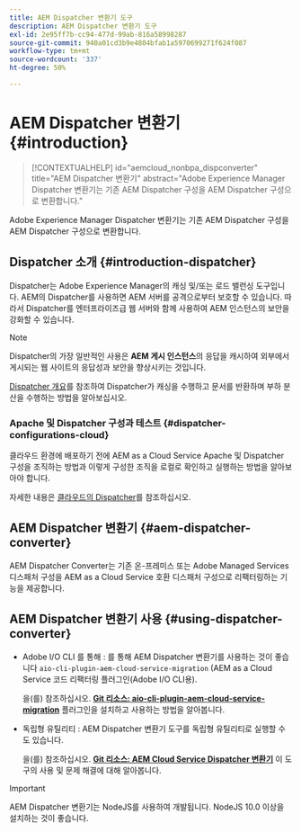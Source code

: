 ```yaml
---
title: AEM Dispatcher 변환기 도구
description: AEM Dispatcher 변환기 도구
exl-id: 2e95ff7b-cc94-477d-99ab-816a58998287
source-git-commit: 940a01cd3b9e4804bfab1a5970699271f624f087
workflow-type: tm+mt
source-wordcount: '337'
ht-degree: 50%

---
```


# AEM Dispatcher 변환기 {#introduction}

>[!CONTEXTUALHELP]
>id="aemcloud_nonbpa_dispconverter"
>title="AEM Dispatcher 변환기"
>abstract="Adobe Experience Manager Dispatcher 변환기는 기존 AEM Dispatcher 구성을 AEM Dispatcher 구성으로 변환합니다."

Adobe Experience Manager Dispatcher 변환기는 기존 AEM Dispatcher 구성을 AEM Dispatcher 구성으로 변환합니다.

## Dispatcher 소개 {#introduction-dispatcher}

Dispatcher는 Adobe Experience Manager의 캐싱 및/또는 로드 밸런싱 도구입니다. AEM의 Dispatcher를 사용하면 AEM 서버를 공격으로부터 보호할 수 있습니다. 따라서 Dispatcher를 엔터프라이즈급 웹 서버와 함께 사용하여 AEM 인스턴스의 보안을 강화할 수 있습니다.

>[!NOTE]
>Dispatcher의 가장 일반적인 사용은 **AEM 게시 인스턴스**&#x200B;의 응답을 캐시하여 외부에서 게시되는 웹 사이트의 응답성과 보안을 향상시키는 것입니다.

[Dispatcher 개요](https://experienceleague.adobe.com/docs/experience-manager-dispatcher/using/dispatcher.html?lang=ko-KR)를 참조하여 Dispatcher가 캐싱을 수행하고 문서를 반환하며 부하 분산을 수행하는 방법을 알아보십시오.

### Apache 및 Dispatcher 구성과 테스트 {#dispatcher-configurations-cloud}

클라우드 환경에 배포하기 전에 AEM as a Cloud Service Apache 및 Dispatcher 구성을 조직하는 방법과 이렇게 구성한 조직을 로컬로 확인하고 실행하는 방법을 알아보아야 합니다.

자세한 내용은 [클라우드의 Dispatcher](https://experienceleague.adobe.com/docs/experience-manager-cloud-service/implementing/content-delivery/disp-overview.html)를 참조하십시오.

## AEM Dispatcher 변환기 {#aem-dispatcher-converter}

AEM Dispatcher Converter는 기존 온-프레미스 또는 Adobe Managed Services 디스패처 구성을 AEM as a Cloud Service 호환 디스패처 구성으로 리팩터링하는 기능을 제공합니다.

## AEM Dispatcher 변환기 사용 {#using-dispatcher-converter}

* Adobe I/O CLI 를 통해 : 를 통해 AEM Dispatcher 변환기를 사용하는 것이 좋습니다 `aio-cli-plugin-aem-cloud-service-migration` (AEM as a Cloud Service 코드 리팩터링 플러그인(Adobe I/O CLI용).

   을(를) 참조하십시오. **[Git 리소스: aio-cli-plugin-aem-cloud-service-migration](https://github.com/adobe/aio-cli-plugin-aem-cloud-service-migration#introduction)** 플러그인을 설치하고 사용하는 방법을 알아봅니다.

* 독립형 유틸리티 : AEM Dispatcher 변환기 도구를 독립형 유틸리티로 실행할 수도 있습니다.

   을(를) 참조하십시오. **[Git 리소스: AEM Cloud Service Dispatcher 변환기](https://github.com/adobe/aem-cloud-service-source-migration/tree/master/packages/dispatcher-converter)** 이 도구의 사용 및 문제 해결에 대해 알아봅니다.

>[!IMPORTANT]
>AEM Dispatcher 변환기는 NodeJS를 사용하여 개발됩니다. NodeJS 10.0 이상을 설치하는 것이 좋습니다.
